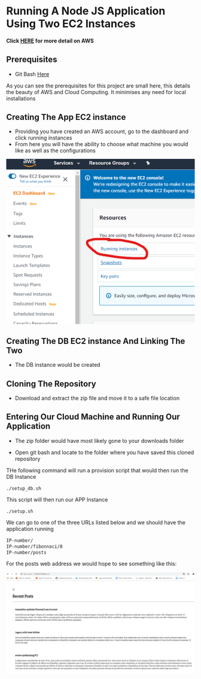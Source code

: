 # Running A Node JS Application Using Two EC2 Instances

#### Click [HERE](https://github.com/aosborne17/Nodejs-App-EC2-Instance/blob/master/DETAILED-NOTES.md) for more detail on AWS 

## Prerequisites
- Git Bash [Here](https://git-scm.com/downloads)

As you can see the prerequisites for this project are small here, this details the beauty of AWS and Cloud Computing.
It minimises any need for local installations

## Creating The App EC2 instance
- Providing you have created an AWS account, go to the dashboard and click running instances
- From here you will have the ability to choose what machine you would like as well as the configurations
 
![Running An Instance](images/running-an-instance.png)


## Creating The DB EC2 instance And Linking The Two

- The DB instance would be created 




## Cloning The Repository
- Download and extract the zip file and move it to a safe file location


## Entering Our Cloud Machine and Running Our Application

- The zip folder would have most likely gone to your downloads folder

- Open git bash and locate to the folder where you have saved this cloned repository



THe following command will run a provision script that would then run the DB Instance
```commandline
./setup_db.sh
```

This script will then run our APP Instance
```commandline
./setup.sh
```

We can go to one of the three URLs listed below and we should have the application running
```commandline
IP-number/
IP-number/fibonnaci/8
IP-number/posts
```

For the posts web address we would hope to see something like this:

![Posts Running](images/posts-running.png)